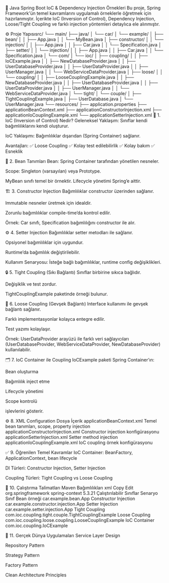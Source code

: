 📌 Java Spring Boot IoC & Dependency Injection Örnekleri
Bu proje, Spring Framework'ün temel kavramlarını uygulamalı örneklerle öğretmek için hazırlanmıştır.
İçerikte IoC (Inversion of Control), Dependency Injection, Loose/Tight Coupling ve farklı injection yöntemleri detaylıca ele alınmıştır.

⚙️ Proje Yapısısrc/
└── main/
    ├── java/
    │   └── car/
    │       └── example/
    │           ├── bean/
    │           │   ├── App.java
    │           │   └── MyBean.java
    │           ├── constructor/
    │           │   └── injection/
    │           │       ├── App.java
    │           │       ├── Car.java
    │           │       └── Specification.java
    │           ├── setter/
    │           │   └── injection/
    │           │       ├── App.java
    │           │       ├── Car.java
    │           │       └── Specification.java
    │           └── com/
    │               └── ioc/
    │                   ├── coupling/
    │                   │   ├── IoCExample.java
    │                   │   ├── NewDatabaseProvider.java
    │                   │   ├── UserDatabaseProvider.java
    │                   │   ├── UserDataProvider.java
    │                   │   ├── UserManager.java
    │                   │   └── WebServiceDataProvider.java
    │                   ├── loose/
    │                   │   └── coupling/
    │                   │       ├── LooseCouplingExample.java
    │                   │       ├── NewDatabaseProvider.java
    │                   │       ├── UserDatabaseProvider.java
    │                   │       ├── UserDataProvider.java
    │                   │       ├── UserManager.java
    │                   │       └── WebServiceDataProvider.java
    │                   └── tight/
    │                       └── couple/
    │                           ├── TightCouplingExample.java
    │                           ├── UserDatabase.java
    │                           └── UserManager.java
    └── resources/
        ├── application.properties
        ├── applicationBeanContext.xml
        ├── applicationConstructorInjection.xml
        ├── applicationIoCouplingExample.xml
        └── applicationSetterInjection.xml
🔑 1. IoC (Inversion of Control) Nedir?
Geleneksel Yaklaşım: Sınıflar kendi bağımlılıklarını kendi oluşturur.

IoC Yaklaşımı: Bağımlılıklar dışarıdan (Spring Container) sağlanır.

Avantajları:
✅ Loose Coupling
✅ Kolay test edilebilirlik
✅ Kolay bakım
✅ Esneklik

🧩 2. Bean Tanımları
Bean: Spring Container tarafından yönetilen nesneler.

Scope: Singleton (varsayılan) veya Prototype.

MyBean sınıfı temel bir örnektir. Lifecycle yönetimi Spring’e aittir.

🏗️ 3. Constructor Injection
Bağımlılıklar constructor üzerinden sağlanır.

Immutable nesneler üretmek için idealdir.

Zorunlu bağımlılıklar compile-time’da kontrol edilir.

Örnek: Car sınıfı, Specification bağımlılığını constructor ile alır.

⚙️ 4. Setter Injection
Bağımlılıklar setter metodları ile sağlanır.

Opsiyonel bağımlılıklar için uygundur.

Runtime’da bağımlılık değiştirilebilir.

Kullanım Senaryosu: İsteğe bağlı bağımlılıklar, runtime config değişiklikleri.

🔒 5. Tight Coupling (Sıkı Bağlantı)
Sınıflar birbirine sıkıca bağlıdır.

Değişiklik ve test zordur.

TightCouplingExample paketinde örneği bulunur.

🔑 6. Loose Coupling (Gevşek Bağlantı)
Interface kullanımı ile gevşek bağlantı sağlanır.

Farklı implementasyonlar kolayca entegre edilir.

Test yazımı kolaylaşır.

Örnek: UserDataProvider arayüzü ile farklı veri sağlayıcıları (UserDatabaseProvider, WebServiceDataProvider, NewDatabaseProvider) kullanılabilir.

🗂️ 7. IoC Container ile Coupling
IoCExample paketi Spring Container’ın:

Bean oluşturma

Bağımlılık inject etme

Lifecycle yönetimi

Scope kontrolü

işlevlerini gösterir.

⚙️ 8. XML Configuration
Dosya	İçerik
applicationBeanContext.xml	Temel bean tanımları, scope, property injection
applicationConstructorInjection.xml	Constructor injection konfigürasyonu
applicationSetterInjection.xml	Setter method injection
applicationIoCouplingExample.xml	IoC coupling örnek konfigürasyonu

✅ 9. Öğrenilen Temel Kavramlar
IoC Container: BeanFactory, ApplicationContext, bean lifecycle

DI Türleri: Constructor Injection, Setter Injection

Coupling Türleri: Tight Coupling vs Loose Coupling

🚀 10. Çalıştırma Talimatları
Maven Bağımlılıkları
xml
Copy
Edit
<dependencies>
  <dependency>
    <groupId>org.springframework</groupId>
    <artifactId>spring-context</artifactId>
    <version>5.3.21</version>
  </dependency>
</dependencies>
Çalıştırılabilir Sınıflar
Senaryo	Sınıf
Bean örneği	car.example.bean.App
Constructor Injection	car.example.constructor.injection.App
Setter Injection	car.example.setter.injection.App
Tight Coupling	com.ioc.coupling.tight.couple.TightCouplingExample
Loose Coupling	com.ioc.coupling.loose.coupling.LooseCouplingExample
IoC Container	com.ioc.coupling.IoCExample

🎯 11. Gerçek Dünya Uygulamaları
Service Layer Design

Repository Pattern

Strategy Pattern

Factory Pattern

Clean Architecture Principles

